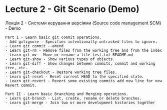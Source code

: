 # Lecture 2 - Git Scenario (Demo)
Лекція 2 - Системи керування версіями (Source code management SCM)​ - Demo

    Part I - Learn basic git commit operations.
    - Add gitignore - Specifies intentionally untracked files to ignore.
    - Learn git commit --amend 
    - Learn git-rm - Remove files from the working tree and from the index
    - Learn git-mv - Move or rename a file test.txt README.md
    - Learn git-show - Show various types of objects.
    - Learn git-diff - Show changes between commits, commit and working tree, etc.
    - Learn git-checkout - Restore working tree files.
    - Learn git-reset - Reset current HEAD to the specified state.
    - Learn git-revert - Revert some existing commits add new line for new Revert commit.

    Part II - Learn basic Branching and Merging operations.
    - Learn git-branch - List, create, rename or delete branches.
    - Learn git-merge - Join two or more development histories together

    
    